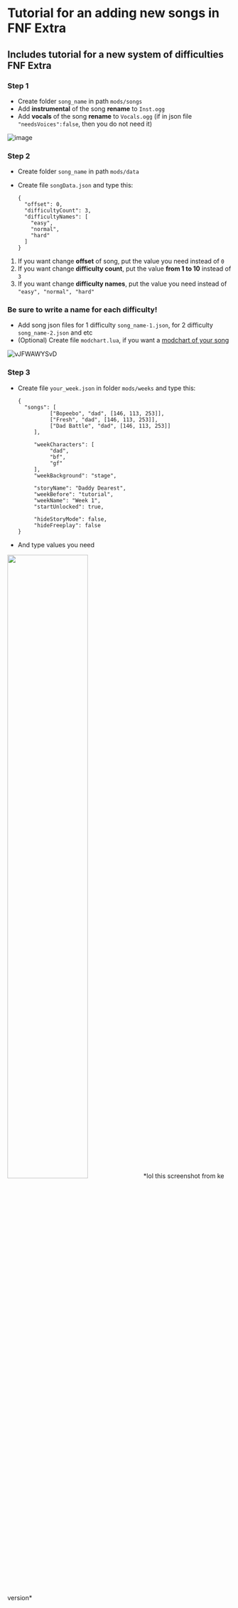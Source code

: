 # Tutorial for an adding new songs in FNF Extra

## Includes tutorial for a new system of difficulties FNF Extra

### Step 1
- Create folder `song_name` in path `mods/songs`
- Add **instrumental** of the song **rename** to `Inst.ogg`
- Add **vocals** of the song **rename** to `Vocals.ogg` (if in json file `"needsVoices":false`, then you do not need it)

![image](https://user-images.githubusercontent.com/85291330/139115334-bd434843-29fb-4f7a-929a-968e330595c9.png)

### Step 2
- Create folder `song_name` in path `mods/data`
- Create file `songData.json` and type this:

      {
        "offset": 0,
        "difficultyCount": 3,
        "difficultyNames": [
          "easy",
          "normal",
          "hard"
        ]
      }

1. If you want change **offset** of song, put the value you need instead of `0`
2. If you want change **difficulty count**, put the value **from 1 to 10** instead of `3`
3. If you want change **difficulty names**, put the value you need instead of `"easy", "normal", "hard"`
### Be sure to write a name for each difficulty!
- Add song json files for 1 difficulty `song_name-1.json`, for 2 difficulty `song_name-2.json` and etc
- (Optional) Create file `modchart.lua`, if you want a [modchart of your song](https://github.com/ShadowMario/FNF-PsychEngine/wiki/Lua-Script-API)

![vJFWAWYSvD](https://user-images.githubusercontent.com/85291330/139118261-a979a041-d8ca-461f-9478-be192933022d.png)

### Step 3
- Create file `your_week.json` in folder `mods/weeks` and type this:

      {
        "songs": [
		        ["Bopeebo", "dad", [146, 113, 253]],
		        ["Fresh", "dad", [146, 113, 253]],
		        ["Dad Battle", "dad", [146, 113, 253]]
	       ],

	       "weekCharacters": [
		        "dad",
		        "bf",
		        "gf"
	       ],
	       "weekBackground": "stage",

	       "storyName": "Daddy Dearest",
	       "weekBefore": "tutorial",
	       "weekName": "Week 1",
	       "startUnlocked": true,

	       "hideStoryMode": false,
	       "hideFreeplay": false
      }

- And type values you need

<img src="https://user-images.githubusercontent.com/85291330/139119533-906e1b71-2bde-46b9-99cb-760a742d9cb2.png" width="60%"/>
*lol this screenshot from ke version*